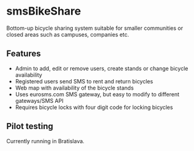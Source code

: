 smsBikeShare
============
Bottom-up bicycle sharing system suitable for smaller communities or closed areas such as campuses, companies etc.

Features
----------
* Admin to add, edit or remove users, create stands or change bicycle availability
* Registered users send SMS to rent and return bicycles
* Web map with availability of the bicycle stands
* Uses eurosms.com SMS gateway, but easy to modify to different gateways/SMS API
* Requires bicycle locks with four digit code for locking bicycles

Pilot testing
---------
Currently running in Bratislava.